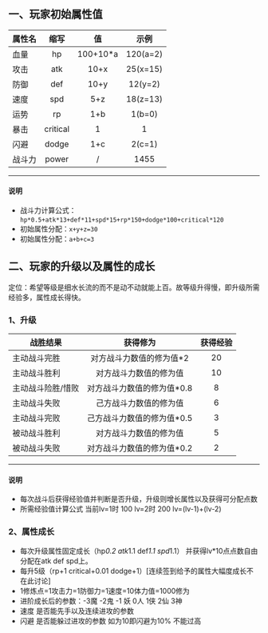 ## 一、玩家初始属性值
| 属性名 | 缩写 | 值 |示例|
| ----- |:----:   | :----: |:----:|
| 血量    |   hp        |  100+10*a |120(a=2)|
| 攻击    |   atk       |  10+x     |25(x=15)|
| 防御    |   def       |  10+y     |12(y=2) |
| 速度    |   spd       |  5+z      |18(z=13)|
| 运势    |   rp        |  1+b      |1(b=0)  |
| 暴击    |   critical  |  1        |1       |
| 闪避    |   dodge     |  1+c      |2(c=1)  |
| 战斗力  |   power     |  /        | 1455   |
-------------------------------------


#### 说明
* 战斗力计算公式： `hp*0.5+atk*13+def*11+spd*15+rp*150+dodge*100+critical*120`
* 初始属性分配：`x+y+z=30` 
* 初始属性分配：`a+b+c=3`


## 二、玩家的升级以及属性的成长
定位：希望等级是细水长流的而不是动不动就能上百。故等级升得慢，即升级所需经验多，属性成长得快。


### 1、升级
| 战胜结果 |获得修为 | 获得经验 |
| ----- |:----:   | :----: |
| 主动战斗完胜      | 对方战斗力数值的修为值*2      |   20        | 
| 主动战斗胜利      | 对方战斗力数值的修为值        |   10        | 
| 主动战斗险胜/惜败 | 对方战斗力数值的修为值*0.8    |   8        | 
| 主动战斗失败      | 己方战斗力数值的修为值        |   6        | 
| 主动战斗完败      | 己方战斗力数值的修为值*0.5    |   3        | 
| 被动战斗胜利      | 对方战斗力数值的修为值        |   5        | 
| 被动战斗失败      | 对方战斗力数值的修为值*0.2    |   2        | 
-------------------------------------


#### 说明
* 每次战斗后获得经验值并判断是否升级，升级则增长属性以及获得可分配点数
* 所需经验值计算公式	当前lv=1时 100 lv=2时 200 lv=(lv-1)+(lv-2)


### 2、属性成长
* 每次升级属性固定成长（hp*0.2 atk*1.1 def*1.1 spd*1.1） 并获得lv*10点点数自由分配在atk def spd上。
* 每升5级（rp+1 critical+0.01 dodge+1）[连续签到给予的属性大幅度成长不在此讨论]
* 1修炼点=1攻击力=1防御力=1速度=10体力值=1000修为
* 进阶成长后的参数：-3魔  -2鬼  -1 妖  0人  1侠   2仙  3神
* 速度 是否能先手以及连续进攻的参数
* 闪避 是否能躲过进攻的参数 如为10即闪避为10%  不能过高